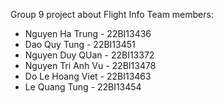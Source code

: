 Group 9 project about Flight Info
Team members:
+ Nguyen Ha Trung - 22BI13436
+ Dao Quy Tung - 22BI13451
+ Nguyen Duy QUan - 22BI13372  
+ Nguyen Tri Anh Vu - 22BI13478 
+ Do Le Hoang Viet - 22BI13463 
+ Le Quang Tung - 22BI13454 